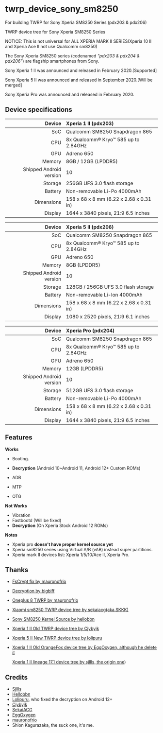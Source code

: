# twrp_device_sony_sm8250

For building TWRP for Sony Xperia SM8250 Series (pdx203 & pdx206)

TWRP device tree for Sony Xperia SM8250 Series

NOTICE: This is not universal for ALL XPERIA MARK II SERIES(Xperia 10 II and Xperia Ace II not use Qualcomm sm8250)

The Sony Xperia SM8250 series (codenamed _"pdx203 & pdx204 & pdx206"_) are flagship smartphones from Sony.

Sony Xperia 1 II was announced and released in February 2020.[Supported]

Sony Xperia 5 II was announced and released in September 2020.[Will be merged]

Sony Xperia Pro was announced and released in February 2020.

## Device specifications

|                  Device | Xperia 1 II (pdx203)                    |
| ----------------------: | :-------------------------------------- |
|                     SoC | Qualcomm SM8250 Snapdragon 865          |
|                     CPU | 8x Qualcomm® Kryo™ 585 up to 2.84GHz    |
|                     GPU | Adreno 650                              |
|                  Memory | 8GB / 12GB (LPDDR5)                     |
| Shipped Android version | 10                                      |
|                 Storage | 256GB UFS 3.0 flash storage             |
|                 Battery | Non-removable Li-Po 4000mAh             |
|              Dimensions | 158 x 68 x 8 mm (6.22 x 2.68 x 0.31 in) |
|                 Display | 1644 x 3840 pixels, 21:9 6.5 inches     |

|                  Device | Xperia 5 II (pdx206)                    |
| ----------------------: | :-------------------------------------- |
|                     SoC | Qualcomm SM8250 Snapdragon 865          |
|                     CPU | 8x Qualcomm® Kryo™ 585 up to 2.84GHz    |
|                     GPU | Adreno 650                              |
|                  Memory | 8GB (LPDDR5)                            |
| Shipped Android version | 10                                      |
|                 Storage | 128GB / 256GB UFS 3.0 flash storage     |
|                 Battery | Non-removable Li-Ion 4000mAh            |
|              Dimensions | 158 x 68 x 8 mm (6.22 x 2.68 x 0.31 in) |
|                 Display | 1080 x 2520 pixels, 21:9 6.1 inches     |

|                  Device | Xperia Pro (pdx204)                     |
| ----------------------: | :-------------------------------------- |
|                     SoC | Qualcomm SM8250 Snapdragon 865          |
|                     CPU | 8x Qualcomm® Kryo™ 585 up to 2.84GHz    |
|                     GPU | Adreno 650                              |
|                  Memory | 12GB (LPDDR5)                           |
| Shipped Android version | 10                                      |
|                 Storage | 512GB UFS 3.0 flash storage             |
|                 Battery | Non-removable Li-Po 4000mAh             |
|              Dimensions | 158 x 68 x 8 mm (6.22 x 2.68 x 0.31 in) |
|                 Display | 1644 x 3840 pixels, 21:9 6.5 inches     |

## Features

**Works**

- Booting.

- **Decryption** (Android 10~Android 11, Android 12+ Custom ROMs)

- ADB

- MTP

- OTG

  

**Not Works**

- Vibration
- Fastbootd (Will be fixed)
- **Decryption** (On Xperia Stock Android 12 ROMs)

**Notes**

- Xperia pro **doesn't have proper kernel source yet**
- Xperia sm8250 series using Virtual A/B (vAB) instead super partitions.
- Xperia mark II devices list: Xperia 1/5/10/Ace II, Xperia Pro.

## Thanks

- [FsCrypt fix by mauronofrio](https://github.com/mauronofrio/android_bootable_recovery)

- [Decryption by bigbiff](https://github.com/bigbiff/android_bootable_recovery)

- [Oneplus 8 TWRP by mauronofrio](https://github.com/mauronofrio/android_device_oneplus_instantnoodle_TWRP)

- [Xiaomi sm8250 TWRP device tree by sekaiacg(aka.SKKK)](https://github.com/sekaiacg/android_device_xiaomi_umi_TWRP)

- [Sony SM8250 Kernel Source by hellobbn](https://github.com/hellobbn/android_kernel_sony_sm8250)

- [Xperia 1 II Old TWRP device tree by Cjybyjk](https://github.com/cjybyjk/sony_pdx203_twrp)

- [Xperia 5 II New TWRP device tree by lolipuru](https://github.com/lolipuru/twrp_device_sony_pdx206)

- [Xperia 1 II Old OrangeFox device tree by EggOxygen, although he delete it](https://github.com/ShirokaneShizuku/twrp_device_sony_pdx203)

  [Xperia 1 II lineage 17.1 device tree by sjllls, the origin one](https://github.com/sjllls/android_device_sony_pdx203))

## Credits

- [Sjllls](https://github.com/sjllls)
- [Hellobbn](https://github.com/hellobbn)
- [Lolipuru](https://github.com/lolipuru), who fixed the decryption on Android 12+
- [Cjybyjk](https://github.com/cjybyjk)
- [SekaiACG](https://github.com/sekaiacg)
- [EggOxygen](https://github.com/eggoxygen)
- [mauronofrio](https://github.com/mauronofrio)
- Shion Kagurazaka, the suck one, it's me.
